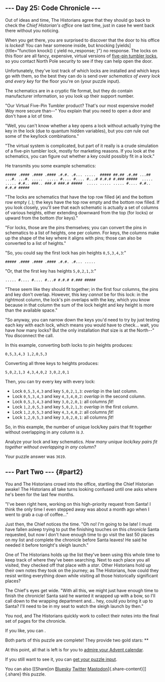 ## \-\-- Day 25: Code Chronicle \-\--

Out of ideas and time, The Historians agree that they should go back to
check the *Chief Historian\'s office* one last time, just in case he
went back there without you noticing.

When you get there, you are surprised to discover that the door to his
office is *locked*! You can hear someone inside, but knocking
[yields]{title="function knock() {
  yield no_response;
}"} no response. The locks on this floor are all fancy, expensive,
virtual versions of [five-pin tumbler
locks](https://en.wikipedia.org/wiki/Pin_tumbler_lock), so you contact
North Pole security to see if they can help open the door.

Unfortunately, they\'ve lost track of which locks are installed and
which keys go with them, so the best they can do is send over
*schematics of every lock and every key* for the floor you\'re on (your
puzzle input).

The schematics are in a cryptic file format, but they do contain
manufacturer information, so you look up their support number.

\"Our Virtual Five-Pin Tumbler product? That\'s our most expensive
model! *Way* more secure than\--\" You explain that you need to open a
door and don\'t have a lot of time.

\"Well, you can\'t know whether a key opens a lock without actually
trying the key in the lock (due to quantum hidden variables), but you
*can* rule out some of the key/lock combinations.\"

\"The virtual system is complicated, but part of it really is a crude
simulation of a five-pin tumbler lock, mostly for marketing reasons. If
you look at the schematics, you can figure out whether a key could
possibly fit in a lock.\"

He transmits you some example schematics:

    ##### .#### .#### .#### .#.#. .#... .....  ##### ##.## .#.## ...## ...#. ...#. .....  ..... #.... #.... #...# #.#.# #.### #####  ..... ..... #.#.. ###.. ###.# ###.# #####  ..... ..... ..... #.... #.#.. #.#.# ##### 

\"The locks are schematics that have the top row filled (`#`) and the
bottom row empty (`.`); the keys have the top row empty and the bottom
row filled. If you look closely, you\'ll see that each schematic is
actually a set of columns of various heights, either extending downward
from the top (for locks) or upward from the bottom (for keys).\"

\"For locks, those are the pins themselves; you can convert the pins in
schematics to a list of heights, one per column. For keys, the columns
make up the shape of the key where it aligns with pins; those can also
be converted to a list of heights.\"

\"So, you could say the first lock has pin heights `0,5,3,4,3`:\"

    ##### .#### .#### .#### .#.#. .#... ..... 

\"Or, that the first key has heights `5,0,2,1,3`:\"

    ..... #.... #.... #...# #.#.# #.### ##### 

\"These seem like they should fit together; in the first four columns,
the pins and key don\'t overlap. However, this key *cannot* be for this
lock: in the rightmost column, the lock\'s pin overlaps with the key,
which you know because in that column the sum of the lock height and key
height is more than the available space.\"

\"So anyway, you can narrow down the keys you\'d need to try by just
testing each key with each lock, which means you would have to check\...
wait, you have *how* many locks? But the only installation *that* size
is at the North\--\" You disconnect the call.

In this example, converting both locks to pin heights produces:

    0,5,3,4,3 1,2,0,5,3 

Converting all three keys to heights produces:

    5,0,2,1,3 4,3,4,0,2 3,0,2,0,1 

Then, you can try every key with every lock:

-   Lock `0,5,3,4,3` and key `5,0,2,1,3`: *overlap* in the last column.
-   Lock `0,5,3,4,3` and key `4,3,4,0,2`: *overlap* in the second
    column.
-   Lock `0,5,3,4,3` and key `3,0,2,0,1`: all columns *fit*!
-   Lock `1,2,0,5,3` and key `5,0,2,1,3`: *overlap* in the first column.
-   Lock `1,2,0,5,3` and key `4,3,4,0,2`: all columns *fit*!
-   Lock `1,2,0,5,3` and key `3,0,2,0,1`: all columns *fit*!

So, in this example, the number of unique lock/key pairs that fit
together without overlapping in any column is *`3`*.

Analyze your lock and key schematics. *How many unique lock/key pairs
fit together without overlapping in any column?*

Your puzzle answer was `3619`.

## \-\-- Part Two \-\-- {#part2}

You and The Historians crowd into the office, startling the Chief
Historian awake! The Historians all take turns looking confused until
one asks where he\'s been for the last few months.

\"I\'ve been right here, working on this high-priority request from
Santa! I think the only time I even stepped away was about a month ago
when I went to grab a cup of coffee\...\"

Just then, the Chief notices the time. \"Oh no! I\'m going to be late! I
must have fallen asleep trying to put the finishing touches on this
*chronicle* Santa requested, but now I don\'t have enough time to go
visit the last 50 places on my list and complete the chronicle before
Santa leaves! He said he needed it before tonight\'s sleigh launch.\"

One of The Historians holds up the list they\'ve been using this whole
time to keep track of where they\'ve been searching. Next to each place
you all visited, they checked off that place with a *star*. Other
Historians hold up their own notes they took on the journey; as The
Historians, how could they resist writing everything down while visiting
all those historically significant places?

The Chief\'s eyes get wide. \"With all this, we might just have enough
time to finish the chronicle! Santa said he wanted it wrapped up with a
bow, so I\'ll call down to the wrapping department and\... hey, could
*you* bring it up to Santa? I\'ll need to be in my seat to watch the
sleigh launch by then.\"

You nod, and The Historians quickly work to collect their notes into the
final set of pages for the chronicle.

If you like, you can .

Both parts of this puzzle are complete! They provide two gold stars:
\*\*

At this point, all that is left is for you to [admire your Advent
calendar](/2024).

If you still want to see it, you can [get your puzzle input](25/input).

You can also [\[Share[on
[Bluesky](https://bsky.app/intent/compose?text=I%27ve+completed+%22Code+Chronicle%22+%2D+Day+25+%2D+Advent+of+Code+2024+%23AdventOfCode+https%3A%2F%2Fadventofcode%2Ecom%2F2024%2Fday%2F25)
[Twitter](https://twitter.com/)
[Mastodon](https://mastodon.social/)]{.share-content}\]]{.share} this
puzzle.
